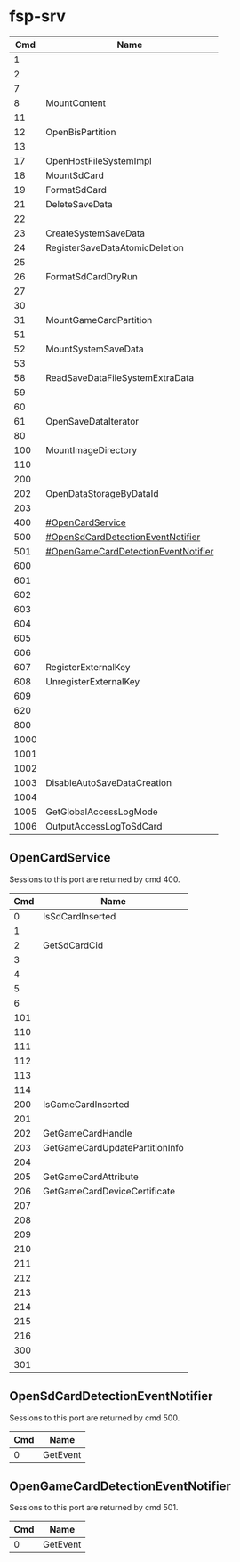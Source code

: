 # fsp-srv

| Cmd  | Name                                                                                   |
| ---- | -------------------------------------------------------------------------------------- |
| 1    |                                                                                        |
| 2    |                                                                                        |
| 7    |                                                                                        |
| 8    | MountContent                                                                           |
| 11   |                                                                                        |
| 12   | OpenBisPartition                                                                       |
| 13   |                                                                                        |
| 17   | OpenHostFileSystemImpl                                                                 |
| 18   | MountSdCard                                                                            |
| 19   | FormatSdCard                                                                           |
| 21   | DeleteSaveData                                                                         |
| 22   |                                                                                        |
| 23   | CreateSystemSaveData                                                                   |
| 24   | RegisterSaveDataAtomicDeletion                                                         |
| 25   |                                                                                        |
| 26   | FormatSdCardDryRun                                                                     |
| 27   |                                                                                        |
| 30   |                                                                                        |
| 31   | MountGameCardPartition                                                                 |
| 51   |                                                                                        |
| 52   | MountSystemSaveData                                                                    |
| 53   |                                                                                        |
| 58   | ReadSaveDataFileSystemExtraData                                                        |
| 59   |                                                                                        |
| 60   |                                                                                        |
| 61   | OpenSaveDataIterator                                                                   |
| 80   |                                                                                        |
| 100  | MountImageDirectory                                                                    |
| 110  |                                                                                        |
| 200  |                                                                                        |
| 202  | OpenDataStorageByDataId                                                                |
| 203  |                                                                                        |
| 400  | [\#OpenCardService](#OpenCardService "wikilink")                                       |
| 500  | [\#OpenSdCardDetectionEventNotifier](#OpenSdCardDetectionEventNotifier "wikilink")     |
| 501  | [\#OpenGameCardDetectionEventNotifier](#OpenGameCardDetectionEventNotifier "wikilink") |
| 600  |                                                                                        |
| 601  |                                                                                        |
| 602  |                                                                                        |
| 603  |                                                                                        |
| 604  |                                                                                        |
| 605  |                                                                                        |
| 606  |                                                                                        |
| 607  | RegisterExternalKey                                                                    |
| 608  | UnregisterExternalKey                                                                  |
| 609  |                                                                                        |
| 620  |                                                                                        |
| 800  |                                                                                        |
| 1000 |                                                                                        |
| 1001 |                                                                                        |
| 1002 |                                                                                        |
| 1003 | DisableAutoSaveDataCreation                                                            |
| 1004 |                                                                                        |
| 1005 | GetGlobalAccessLogMode                                                                 |
| 1006 | OutputAccessLogToSdCard                                                                |

## OpenCardService

Sessions to this port are returned by cmd 400.

| Cmd | Name                           |
| --- | ------------------------------ |
| 0   | IsSdCardInserted               |
| 1   |                                |
| 2   | GetSdCardCid                   |
| 3   |                                |
| 4   |                                |
| 5   |                                |
| 6   |                                |
| 101 |                                |
| 110 |                                |
| 111 |                                |
| 112 |                                |
| 113 |                                |
| 114 |                                |
| 200 | IsGameCardInserted             |
| 201 |                                |
| 202 | GetGameCardHandle              |
| 203 | GetGameCardUpdatePartitionInfo |
| 204 |                                |
| 205 | GetGameCardAttribute           |
| 206 | GetGameCardDeviceCertificate   |
| 207 |                                |
| 208 |                                |
| 209 |                                |
| 210 |                                |
| 211 |                                |
| 212 |                                |
| 213 |                                |
| 214 |                                |
| 215 |                                |
| 216 |                                |
| 300 |                                |
| 301 |                                |

## OpenSdCardDetectionEventNotifier

Sessions to this port are returned by cmd 500.

| Cmd | Name     |
| --- | -------- |
| 0   | GetEvent |

## OpenGameCardDetectionEventNotifier

Sessions to this port are returned by cmd 501.

| Cmd | Name     |
| --- | -------- |
| 0   | GetEvent |
